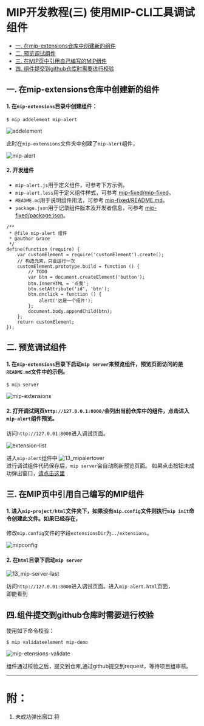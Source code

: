 # MIP开发教程(三)  使用MIP-CLI工具调试组件  
* [一. 在mip-extensions仓库中创建新的组件](#no1)
* [二. 预览调试组件](#no2) 
* [三. 在MIP页中引用自己编写的MIP组件](#no3) 
* [四. 组件提交到github仓库时需要进行校验](#no4) 
<div id="no1">   </div>

## 一. 在mip-extensions仓库中创建新的组件 

#### 1. 在`mip-extensions`目录中创建组件：  

```
$ mip addelement mip-alert    
```
![addelement](https://github.com/mipengine/mip-blog/blob/master/img/13_mipalert.jpg)    

此时在`mip-extensions`文件夹中创建了`mip-alert`组件，  

![mip-alert](https://github.com/mipengine/mip-blog/blob/master/img/13_mipalertlist.jpg)    

#### 2. 开发组件
  
- `mip-alert.js`用于定义组件，可参考下方示例。    
- `mip-alert.less`用于定义组件样式，可参考 [mip-fixed/mip-fixed](https://github.com/mipengine/mip-extensions/blob/master/mip-fixed/mip-fixed.less)。   
- `README.md`用于说明组件用法，可参考 [mip-fixed/README.md](https://github.com/mipengine/mip-extensions/blob/master/mip-fixed/README.md)。   
- `package.json`用于记录组件版本及开发者信息，可参考 [mip-fixed/package.json](https://github.com/mipengine/mip-extensions/blob/master/mip-fixed/package.json)。    

```
/**
 * @file mip-alert 组件
 * @author Grace
 */
define(function (require) {
    var customElement = require('customElement').create();
    // 构造元素，只会运行一次
    customElement.prototype.build = function () {
        // TODO
        var btn = document.createElement('button');
        btn.innerHTML = '点我';
        btn.setAttribute('id', 'btn');
        btn.onclick = function () {
            alert('这是一个组件');
        };
        document.body.appendChild(btn);
    };
    return customElement;
});
```    
<div id="no2">   </div>

## 二. 预览调试组件
#### 1. 在`mip-extensions`目录下启动`mip server`来预览组件，预览页面访问的是`README.md`文件中的示例。  

```
$ mip server
```

![mip-extensions](https://github.com/mipengine/mip-blog/blob/master/img/13_mipserver.jpg)   

#### 2. 打开调试网页`http://127.0.0.1:8000/`会列出当前仓库中的组件，点击进入`mip-alert`组件预览。 

访问`http://127.0.01:8000`进入调试页面。   

![extension-list](https://github.com/mipengine/mip-blog/blob/master/img/13_mip-server-list-alert.jpg)       

进入`mip-alert`组件中 
![13_mipalertover](https://github.com/mipengine/mip-blog/blob/master/img/13_mipalertover.jpg)     
进行调试组件代码保存后，`mip server`会自动刷新预览页面。
如果点击按钮未成功弹出窗口，[请点击这里](#no5)

<div id="no3">   </div>

## 三. 在MIP页中引用自己编写的MIP组件  
#### 1. 进入`mip-project/html`文件夹下，如果没有`mip.config`文件则执行`mip init`命令创建此文件。如果已经存在，
修改`mip.config`文件的字段`extensionsDir`为`../extensions`。    

![mipconfig](https://github.com/mipengine/mip-blog/blob/master/img/13_mip-config.jpg) 

#### 2. 在`html`目录下启动`mip server`    

![13_mip-server-last](https://github.com/mipengine/mip-blog/blob/master/img/13_mip-server-last.jpg)       

访问`http://127.0.01:8000`进入调试页面。进入`mip-alert.html`页面，   
即能看到




<div id="no4">   </div>

## 四.组件提交到github仓库时需要进行校验

使用如下命令校验： 
```
$ mip validateelement mip-demo
```

![mip-etensions-validate](https://github.com/mipengine/mip-blog/blob/master/img/13_mipvalidate.jpg)

组件通过校验之后，提交到仓库,通过github提交到request，等待项目组审核。

<hr/>

<div id="no5">   </div>

# 附：
1. 未成功弹出窗口
    将










